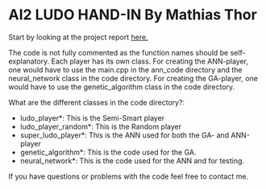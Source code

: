 # AI2 LUDO HAND-IN By Mathias Thor

Start by looking at the project report [here.](https://github.com/MathiasThor/Genetic_ANN_Ludo_player/blob/master/AI2_LUDO.pdf)

The code is not fully commented as the function names should be self-explanatory.
Each player has its own class.
For creating the ANN-player, one would have to use the main.cpp in the
ann_code directory and the neural_network class in the code directory.
For creating the GA-player, one would have to use the genetic_algorithm
class in the code directory.

What are the different classes in the code directory?:
  * ludo_player*:         This is the Semi-Smart player 
  * ludo_player_random*:  This is the Random player 
  * super_ludo_player*:   This is the ANN used for both the GA- and ANN-player 
  * genetic_algorithm*:   This is the code used for the GA. 
  * neural_network*:      This is the code used for the ANN and for testing. 

If you have questions or problems with the code feel free to contact me.
